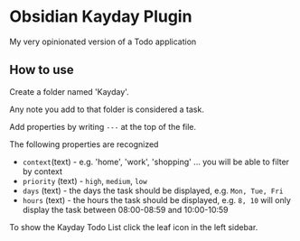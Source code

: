 # Obsidian Kayday Plugin

My very opinionated version of a Todo application

## How to use

Create a folder named 'Kayday'.

Any note you add to that folder is considered a task.

Add properties by writing `---` at the top of the file.

The following properties are recognized

-   `context`(text) - e.g. 'home', 'work', 'shopping' ... you will be able to filter by context
-   `priority` (text) - `high`, `medium`, `low`
-   `days` (text) - the days the task should be displayed, e.g. `Mon, Tue, Fri`
-   `hours` (text) - the hours the task should be displayed, e.g. `8, 10` will only display the task between 08:00-08:59 and 10:00-10:59

To show the Kayday Todo List click the leaf icon in the left sidebar.
